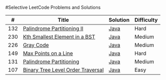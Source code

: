 #Selective LeetCode Problems and Solutions

| # | Title | Solution | Difficulty |
|---| ----- | -------- | ---------- |
|132|[Palindrome Partitioning II](https://oj.leetcode.com/problems/palindrome-partitioning-ii/)| [Java](./palindromePartitioning.II.java)|Hard|
|230|[Kth Smallest Element in a BST](https://leetcode.com/problems/kth-smallest-element-in-a-bst/)|[Java](./kthsmallestelementbst.java)|Medium|
|226|[Gray Code](https://leetcode.com/problems/gray-code/)| [Java](./GreyCode.java)|Medium|
|149|[Max Points on a Line](https://oj.leetcode.com/problems/max-points-on-a-line/)| [Java](./maxPointsOnALine.Java)|Hard|
|131|[Palindrome Partitioning](https://oj.leetcode.com/problems/palindrome-partitioning/)| [Java](./palindromePartitioning.java)|Medium|
|107|[Binary Tree Level Order Traversal](https://oj.leetcode.com/problems/binary-tree-level-order-traversal/)| [Java](./binaryTreeLevelOrderTraversal.java)|Easy|

